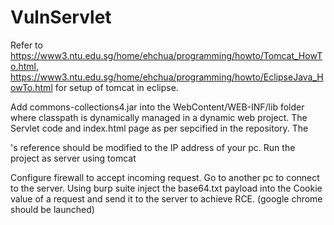 # VulnServlet
Refer to https://www3.ntu.edu.sg/home/ehchua/programming/howto/Tomcat_HowTo.html, https://www3.ntu.edu.sg/home/ehchua/programming/howto/EclipseJava_HowTo.html
for setup of tomcat in eclipse.

Add commons-collections4.jar into the WebContent/WEB-INF/lib folder where classpath is dynamically managed in a dynamic web project.
The Servlet code and index.html page as per sepcified in the repository. The <form action="">'s reference should be modified to the IP address of your pc.
Run the project as server using tomcat

Configure firewall to accept incoming request. 
Go to another pc to connect to the server.
Using burp suite inject the base64.txt payload into the Cookie value of a request and send it to the server to achieve RCE. (google chrome should be launched)
